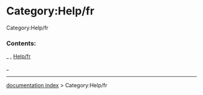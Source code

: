 # Category:Help/fr
Category:Help/fr

### Contents:

_ , [Help/fr](Help/fr.md)

_

---
[documentation index](../README.md) > Category:Help/fr
